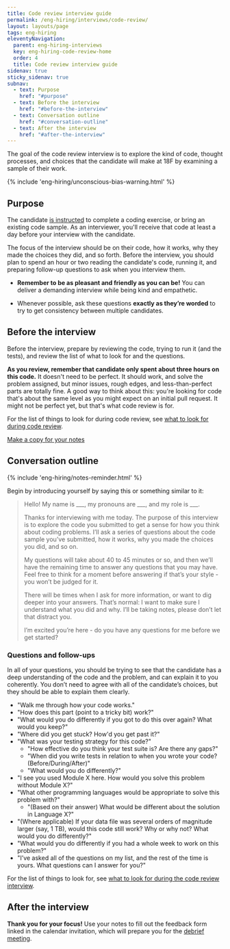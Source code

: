 ```yaml
---
title: Code review interview guide
permalink: /eng-hiring/interviews/code-review/
layout: layouts/page
tags: eng-hiring
eleventyNavigation: 
  parent: eng-hiring-interviews
  key: eng-hiring-code-review-home
  order: 4
  title: Code review interview guide
sidenav: true
sticky_sidenav: true
subnav:
  - text: Purpose
    href: "#purpose"
  - text: Before the interview
    href: "#before-the-interview"
  - text: Conversation outline
    href: "#conversation-outline"
  - text: After the interview
    href: "#after-the-interview"
---
```


The goal of the code review interview is to explore the kind of code, thought processes, and choices that the candidate will make at 18F by examining a sample of their work.

{% include 'eng-hiring/unconscious-bias-warning.html' %}

## Purpose

The candidate [is instructed]({{site.baseurl}}/eng-hiring/pre-work/) to complete a coding exercise, or bring an existing code sample. As an interviewer, you'll receive that code at least a day before your interview with the candidate.

The focus of the interview should be on their code, how it works, why they made the choices they did, and so forth. Before the interview, you should plan to spend an hour or two reading the candidate's code, running it, and preparing follow-up questions to ask when you interview them.

- **Remember to be as pleasant and friendly as you can be!** You can deliver a demanding interview while being kind and empathetic.

- Whenever possible, ask these questions **exactly as they’re worded** to try to get consistency between multiple candidates.


## Before the interview

Before the interview, prepare by reviewing the code, trying to run it (and the tests), and review the list of what to look for and the questions.

**As you review, remember that candidate only spent about three hours on this code.** It doesn't need to be perfect. It should work, and solve the problem assigned, but minor issues, rough edges, and less-than-perfect parts are totally fine. A good way to think about this: you're looking for code that's about the same level as you might expect on an initial pull request. It might not be perfect yet, but that's what code review is for.

For the list of things to look for during code review, see [what to look for during code review](https://docs.google.com/document/d/1rP7_yYr_IbfDi-Tj-1troJG2rTDcfVRnI_iH7Ngrzds/edit#heading=h.6l09j457zrt).

<a class="usa-button usa-button-primary" href="https://docs.google.com/document/d/1rP7_yYr_IbfDi-Tj-1troJG2rTDcfVRnI_iH7Ngrzds/copy" >Make a copy for your notes</a>

## Conversation outline

{% include 'eng-hiring/notes-reminder.html' %}

Begin by introducing yourself by saying this or something similar to it:

> Hello! My name is \_\_\_, my pronouns are \_\_\_, and my role is \_\_\_.
>
> Thanks for interviewing with me today. The purpose of this interview is to explore the code you submitted to get a sense for how you think about coding problems. I’ll ask a series of questions about the code sample you’ve submitted, how it works, why you made the choices you did, and so on.
>
> My questions will take about 40 to 45 minutes or so, and then we’ll have the remaining time to answer any questions that you may have. Feel free to think for a moment before answering if that’s your style - you won’t be judged for it.
>
> There will be times when I ask for more information, or want to dig deeper into your answers. That’s normal: I want to make sure I understand what you did and why. I’ll be taking notes, please don’t let that distract you.
> 
> I’m excited you’re here - do you have any questions for me before we get started?

### Questions and follow-ups

In all of your questions, you should be trying to see that the candidate has a deep understanding of the code and the problem, and can explain it to you coherently. You don’t need to agree with all of the candidate’s choices, but they should be able to explain them clearly.

- "Walk me through how your code works."
- "How does this part (point to a tricky bit) work?"
- "What would you do differently if you got to do this over again? What would you keep?"
- "Where did you get stuck? How'd you get past it?"
- "What was your testing strategy for this code?"
    - "How effective do you think your test suite is? Are there any gaps?"
    - "When did you write tests in relation to when you wrote your code? (Before/During/After)"
    - "What would you do differently?"
- "I see you used Module X here. How would you solve this problem without
  Module X?"
- "What other programming languages would be appropriate to solve this problem with?"
    - "(Based on their answer) What would be different about the solution in Language X?"
- "(Where applicable) If your data file was several orders of magnitude larger
  (say, 1 TB), would this code still work? Why or why not? What would you
  do differently?"
- "What would you do differently if you had a whole week to work on this problem?"
- "I’ve asked all of the questions on my list, and the rest of the time is yours. What questions can I answer for you?"

For the list of things to look for, see [what to look for during the code review interview](https://docs.google.com/document/d/1rP7_yYr_IbfDi-Tj-1troJG2rTDcfVRnI_iH7Ngrzds/edit#heading=h.6l09j457zrt).

## After the interview

**Thank you for your focus!** Use your notes to fill out the feedback form linked in the calendar invitation, which will prepare you for the [debrief meeting]({{site.baseurl}}/eng-hiring/debrief/).
